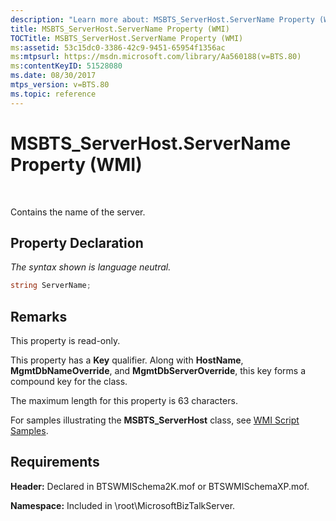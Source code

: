 ```yaml
---
description: "Learn more about: MSBTS_ServerHost.ServerName Property (WMI)"
title: MSBTS_ServerHost.ServerName Property (WMI)
TOCTitle: MSBTS_ServerHost.ServerName Property (WMI)
ms:assetid: 53c15dc0-3386-42c9-9451-65954f1356ac
ms:mtpsurl: https://msdn.microsoft.com/library/Aa560188(v=BTS.80)
ms:contentKeyID: 51528080
ms.date: 08/30/2017
mtps_version: v=BTS.80
ms.topic: reference
---
```


# MSBTS\_ServerHost.ServerName Property (WMI)

 

Contains the name of the server.

## Property Declaration

*The syntax shown is language neutral.*

```C#
string ServerName;  
```

## Remarks

This property is read-only.

This property has a **Key** qualifier. Along with **HostName**, **MgmtDbNameOverride**, and **MgmtDbServerOverride**, this key forms a compound key for the class.

The maximum length for this property is 63 characters.

For samples illustrating the **MSBTS\_ServerHost** class, see [WMI Script Samples](wmi-script-samples.md).

## Requirements

**Header:** Declared in BTSWMISchema2K.mof or BTSWMISchemaXP.mof.

**Namespace:** Included in \\root\\MicrosoftBizTalkServer.


